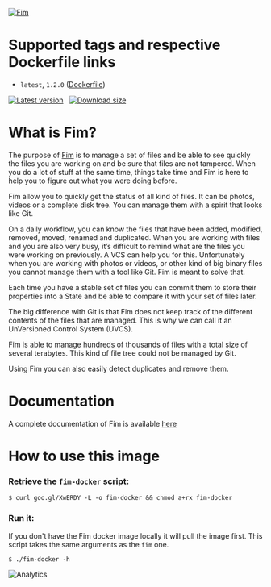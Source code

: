 [![Fim](http://evrignaud.github.io/fim/images/icons/fim-96.png)](https://github.com/evrignaud/fim)

# Supported tags and respective Dockerfile links

* `latest`, `1.2.0` ([Dockerfile](https://github.com/evrignaud/fim/blob/1.2.0/Dockerfile))

[![Latest version](https://images.microbadger.com/badges/version/evrignaud/fim.svg)](https://microbadger.com/images/evrignaud/fim) &nbsp; [![Download size](https://images.microbadger.com/badges/image/evrignaud/fim.svg)](https://microbadger.com/images/evrignaud/fim)

# What is Fim?

The purpose of [Fim](https://github.com/evrignaud/fim) is to manage a set of files and be able to see quickly the files you are working on and be sure that files are not tampered.
When you do a lot of stuff at the same time, things take time and Fim is here to help you to figure out what you were doing before.

Fim allow you to quickly get the status of all kind of files. It can be photos, videos or a complete disk tree. You can manage them with a spirit that looks like Git.

On a daily workflow, you can know the files that have been added, modified, removed, moved, renamed and duplicated. When you are working with files and you are also very busy, it’s difficult to remind what are the files you were working on previously. A VCS can help you for this. Unfortunately when you are working with photos or videos, or other kind of big binary files you cannot manage them with a tool like Git.
Fim is meant to solve that.

Each time you have a stable set of files you can commit them to store their properties into a State and be able to compare it with your set of files later.

The big difference with Git is that Fim does not keep track of the different contents of the files that are managed.
This is why we can call it an UnVersioned Control System (UVCS).

Fim is able to manage hundreds of thousands of files with a total size of several terabytes. This kind of file tree could not be managed by Git.

Using Fim you can also easily detect duplicates and remove them.

# Documentation

A complete documentation of Fim is available [here](http://evrignaud.github.io/fim)

# How to use this image

### Retrieve the `fim-docker` script:

    $ curl goo.gl/XwERDY -L -o fim-docker && chmod a+rx fim-docker

### Run it:
If you don't have the Fim docker image locally it will pull the image first.
This script takes the same arguments as the `fim` one.

    $ ./fim-docker -h


![Analytics](https://ga-beacon.appspot.com/UA-78135040-1/evrignaud/fim?pixel)
